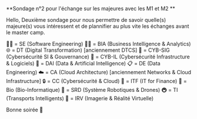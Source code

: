 **Sondage n°2 pour l'échange sur les majeures avec les M1 et M2 **

Hello,
Deuxième sondage pour nous permettre de savoir quelle(s) majeure(s) vous intéressent et de plannifier au plus vite les échanges avant le master camp.

:woman_technologist: = SE (Software Engineering)
:man_office_worker: = BIA (Business Intelligence & Analytics)
:globe_with_meridians: = DT (Digital Transformation) [anciennement DTCS]
:ninja: = CYB-SIG (Cybersécurité SI & Gouvernance)
:closed_lock_with_key: = CYB-IL (Cybersécurité Infrastructure & Logiciels)
:robot: = DAI (Data & Artificial Intelligence)
:clipboard: = DE (Data Engineering)
:cloud: = CA (Cloud Architecture) [anciennement Networks & Cloud Infrastructure]
:lock: = CC (Cybersécurité & Cloud)
:bank: = ITF (IT for Finance)
:dna: = Bio (Bio-Informatique)
:helicopter: = SRD (Système Robotiques & Drones)
:metro: = TI (Transports Intelligents)
:goggles: = IRV (Imagerie & Réalité Virtuelle) 

Bonne soirée 🚀
